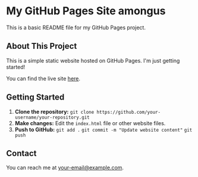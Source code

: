 # My GitHub Pages Site amongus

This is a basic README file for my GitHub Pages project.

## About This Project

This is a simple static website hosted on GitHub Pages. I'm just getting started!

You can find the live site [here](https://your-username.github.io/your-repository/).

## Getting Started

1.  **Clone the repository:**
    `git clone https://github.com/your-username/your-repository.git`
2.  **Make changes:**
    Edit the `index.html` file or other website files.
3.  **Push to GitHub:**
    `git add .`
    `git commit -m "Update website content"`
    `git push`

## Contact

You can reach me at [your-email@example.com](mailto:your-email@example.com).
